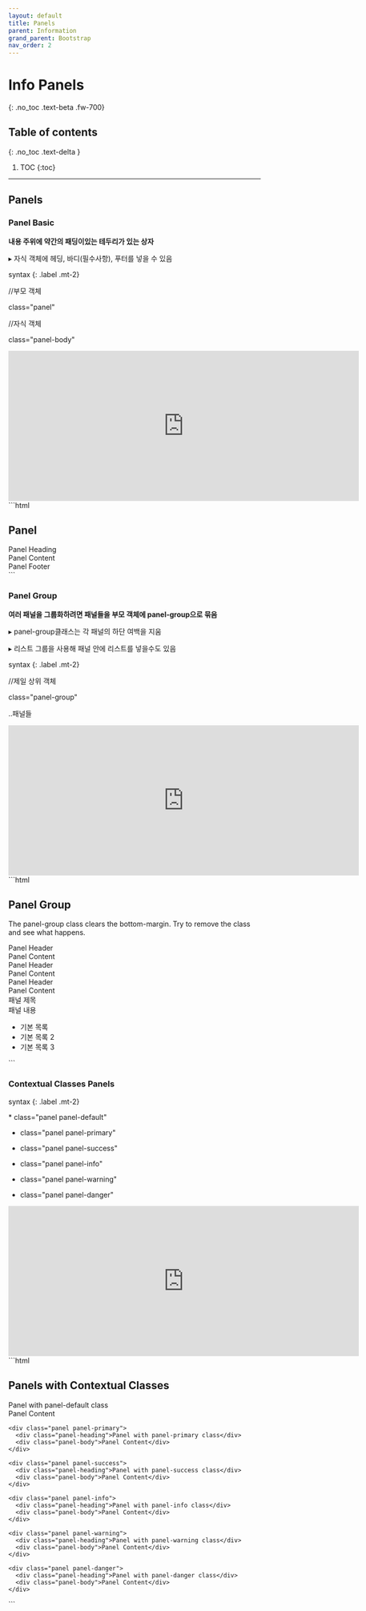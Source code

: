 ```yaml
---
layout: default
title: Panels
parent: Information
grand_parent: Bootstrap
nav_order: 2
---
```


# Info Panels
{: .no_toc .text-beta .fw-700}

## Table of contents
{: .no_toc .text-delta }

1. TOC
{:toc}

---

## Panels

### Panel Basic

**내용 주위에 약간의 패딩이있는 테두리가 있는 상자**

&#9656; 자식 객체에 헤딩, 바디(필수사항), 푸터를 넣을 수 있음

syntax
{: .label .mt-2}
<div class="code-example" markdown="1">
//부모 객체 

class="panel"

//자식 객체

class="panel-body"
</div>

<div class="code-example" markdown="1">
<iframe src="https://gekdev.github.io/docs/bootstrap/information/example/pn_basic.html" height="300" width="700" style="border:none;" title="example"></iframe>
</div>
```html
<div class="container">
  <h2>Panel</h2>
  <div class="panel panel-default">
    <div class="panel-heading">Panel Heading</div>
    <div class="panel-body">Panel Content</div>
    <div class="panel-footer">Panel Footer</div>
  </div>
</div>
```

### Panel Group

**여러 패널을 그룹화하려면 패널들을 부모 객체에 panel-group으로 묶음**

&#9656; panel-group클래스는 각 패널의 하단 여백을 지움

&#9656; 리스트 그룹을 사용해 패널 안에 리스트를 넣을수도 있음

syntax
{: .label .mt-2}
<div class="code-example" markdown="1">
//제일 상위 객체

class="panel-group"
  
  ..패널들

</div>

<div class="code-example" markdown="1">
<iframe src="https://gekdev.github.io/docs/bootstrap/information/example/pn_group.html" height="300" width="700" style="border:none;" title="example"></iframe>
</div>
```html
<div class="container">
  <h2>Panel Group</h2>
  <p>The panel-group class clears the bottom-margin. Try to remove the class and see what happens.</p>
  <div class="panel-group">
    <div class="panel panel-default">
      <div class="panel-heading">Panel Header</div>
      <div class="panel-body">Panel Content</div>
    </div>
    <div class="panel panel-default">
      <div class="panel-heading">Panel Header</div>
      <div class="panel-body">Panel Content</div>
    </div>
    <div class="panel panel-default">
      <div class="panel-heading">Panel Header</div>
      <div class="panel-body">Panel Content</div>
    </div>
    <div class="panel panel-default">
       <div class="panel-heading">패널 제목 </div>
       <div class="panel-body">
          패널 내용
       </div>
       <ul class="list-group">
          <li class="list-group-item">기본 목록 </li>
          <li class="list-group-item">기본 목록 2</li>
          <li class="list-group-item">기본 목록 3</li>
       </ul>
    </div>
  </div>
</div>
```

### Contextual Classes Panels

syntax
{: .label .mt-2}
<div class="code-example" markdown="1">
* class="panel panel-default"

* class="panel panel-primary"

* class="panel panel-success"

* class="panel panel-info"

* class="panel panel-warning"

* class="panel panel-danger"
</div>

<div class="code-example" markdown="1">
<iframe src="https://gekdev.github.io/docs/bootstrap/information/example/pn_cont.html" height="300" width="700" style="border:none;" title="example"></iframe>
</div>
```html
<div class="container">
  <h2>Panels with Contextual Classes</h2>
  <div class="panel-group">
    <div class="panel panel-default">
      <div class="panel-heading">Panel with panel-default class</div>
      <div class="panel-body">Panel Content</div>
    </div>

    <div class="panel panel-primary">
      <div class="panel-heading">Panel with panel-primary class</div>
      <div class="panel-body">Panel Content</div>
    </div>

    <div class="panel panel-success">
      <div class="panel-heading">Panel with panel-success class</div>
      <div class="panel-body">Panel Content</div>
    </div>

    <div class="panel panel-info">
      <div class="panel-heading">Panel with panel-info class</div>
      <div class="panel-body">Panel Content</div>
    </div>

    <div class="panel panel-warning">
      <div class="panel-heading">Panel with panel-warning class</div>
      <div class="panel-body">Panel Content</div>
    </div>

    <div class="panel panel-danger">
      <div class="panel-heading">Panel with panel-danger class</div>
      <div class="panel-body">Panel Content</div>
    </div>
  </div>
</div>
```
